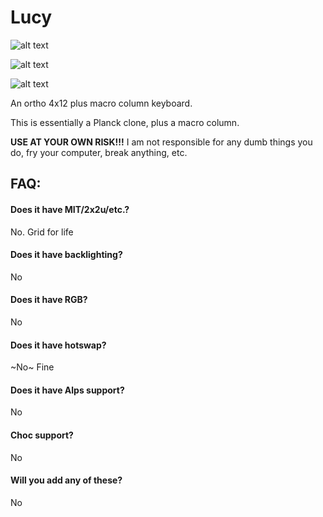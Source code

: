 # Lucy
![alt text](https://github.com/therick0996/lucy/blob/master/01_pcb.png)

![alt text](https://github.com/therick0996/lucy/blob/master/02_plate_a.png)

![alt text](https://github.com/therick0996/lucy/blob/master/02_plate_b.png)

An ortho 4x12 plus macro column keyboard.

This is essentially a Planck clone, plus a macro column.

**USE AT YOUR OWN RISK!!!** I am not responsible for any dumb things you do, fry your computer, break anything, etc.

## FAQ:
#### Does it have MIT/2x2u/etc.? 
No. Grid for life

#### Does it have backlighting?
No

#### Does it have RGB?
No

#### Does it have hotswap?
~No~ Fine

#### Does it have Alps support?
No

#### Choc support?
No

#### Will you add any of these?
No